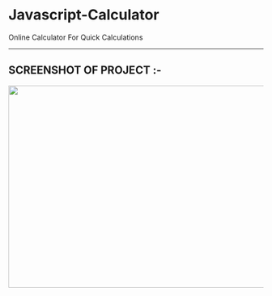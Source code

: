 # Javascript-Calculator
Online Calculator For Quick Calculations

***

## SCREENSHOT OF PROJECT :-

<img src="https://user-images.githubusercontent.com/97823150/189475787-957df5ef-a554-49ff-aa00-73cb5277935e.png" width="700" height="400" />
